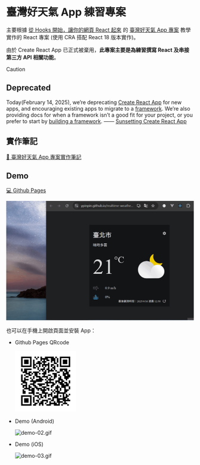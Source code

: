 # 臺灣好天氣 App 練習專案

主要根據 [從 Hooks 開始，讓你的網頁 React 起來](https://pjchender.dev/react-bootcamp/) 的 [臺灣好天氣 App 專案](https://pjchender.dev/react-bootcamp/docs/book/ch4/4-1) 教學實作的 React 專案 (使用 CRA 搭配 React 18 版本實作)。

由於 Create React App 已正式被棄用，**此專案主要是為練習撰寫 React 及串接第三方 API 相關功能**。

> [!CAUTION]
>
> ## Deprecated
>
> Today(February 14, 2025), we’re deprecating [Create React App](https://create-react-app.dev/) for new apps, and encouraging existing apps to migrate to a [framework](https://react.dev/learn/creating-a-react-app). We’re also providing docs for when a framework isn’t a good fit for your project, or you prefer to start by [building a framework](https://react.dev/learn/building-a-react-framework). —— [Sunsetting Create React App](https://react.dev/blog/2025/02/14/sunsetting-create-react-app)

## 實作筆記

[ 📖 臺灣好天氣 App 專案實作筆記](https://github.com/YPINPIN/react-bootcamp-note?tab=readme-ov-file#%E8%87%BA%E7%81%A3%E5%A5%BD%E5%A4%A9%E6%B0%A3-app-%E5%B0%88%E6%A1%88%E5%BB%BA%E7%AB%8B%E5%9C%96%E7%A4%BA%E6%AA%94%E6%A1%88%E4%B8%8B%E8%BC%89)

## Demo

[💻 Github Pages](https://ypinpin.github.io/realtime-weather-test/)

![demo-01.gif](./demo/demo-01.gif)

也可以在手機上開啟頁面並安裝 App：

- Github Pages QRcode

  ![demo-qrcode](./demo/demo.PNG)

- Demo (Android)

  ![demo-02.gif](./demo/demo-02.gif)

- Demo (iOS)

  ![demo-03.gif](./demo/demo-03.gif)
